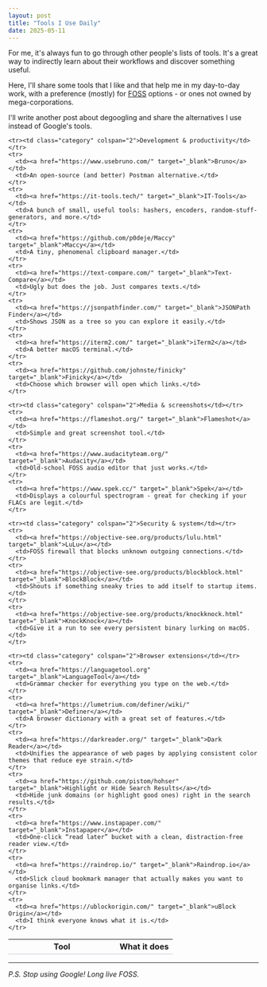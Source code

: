 ```yaml
---
layout: post
title: "Tools I Use Daily"
date: 2025-05-11
---
```


<p>
    For me, it's always fun to go through other people's lists of tools. It's a great way to indirectly learn about their workflows and discover something useful.
</p>

<p>
    Here, I'll share some tools that I like and that help me in my day-to-day work, with a preference (mostly) for <a href="https://en.wikipedia.org/wiki/Free_and_open-source_software">FOSS</a> options - or ones not owned by mega-corporations.
</p>

<p>
    I'll write another post about degoogling and share the alternatives I use instead of Google's tools.
</p>

<style>
    .table.tools         { width:100%; }
    .table.tools th      { border-bottom:2px solid #dee2e6; }
    .table.tools td      { vertical-align: top; padding:.45rem .75rem; }
    .table.tools a       { color:#1a0dab; text-decoration:underline; }
    .table.tools a:hover { color:#d61a3c; text-decoration:none; }
    .table.tools .category {
        font-weight: bold;
        background-color: #f8f9fa;
        color: #333;
        padding-top: 1rem;
        font-size: 1.1rem;
    }
</style>

<table class="table tools">
  <thead>
    <tr>
      <th style="width:200px">Tool</th>
      <th>What it does</th>
    </tr>
  </thead>
  <tbody>

    <tr><td class="category" colspan="2">Development & productivity</td></tr>
    <tr>
      <td><a href="https://www.usebruno.com/" target="_blank">Bruno</a></td>
      <td>An open-source (and better) Postman alternative.</td>
    </tr>
    <tr>
      <td><a href="https://it-tools.tech/" target="_blank">IT-Tools</a></td>
      <td>A bunch of small, useful tools: hashers, encoders, random-stuff-generators, and more.</td>
    </tr>
    <tr>
      <td><a href="https://github.com/p0deje/Maccy" target="_blank">Maccy</a></td>
      <td>A tiny, phenomenal clipboard manager.</td>
    </tr>
    <tr>
      <td><a href="https://text-compare.com/" target="_blank">Text-Compare</a></td>
      <td>Ugly but does the job. Just compares texts.</td>
    </tr>
    <tr>
      <td><a href="https://jsonpathfinder.com/" target="_blank">JSONPath Finder</a></td>
      <td>Shows JSON as a tree so you can explore it easily.</td>
    </tr>
    <tr>
      <td><a href="https://iterm2.com/" target="_blank">iTerm2</a></td>
      <td>A better macOS terminal.</td>
    </tr>
    <tr>
      <td><a href="https://github.com/johnste/finicky" target="_blank">Finicky</a></td>
      <td>Choose which browser will open which links.</td>
    </tr>

    <tr><td class="category" colspan="2">Media & screenshots</td></tr>
    <tr>
      <td><a href="https://flameshot.org/" target="_blank">Flameshot</a></td>
      <td>Simple and great screenshot tool.</td>
    </tr>
    <tr>
      <td><a href="https://www.audacityteam.org/" target="_blank">Audacity</a></td>
      <td>Old-school FOSS audio editor that just works.</td>
    </tr>
    <tr>
      <td><a href="https://www.spek.cc/" target="_blank">Spek</a></td>
      <td>Displays a colourful spectrogram - great for checking if your FLACs are legit.</td>
    </tr>

    <tr><td class="category" colspan="2">Security & system</td></tr>
    <tr>
      <td><a href="https://objective-see.org/products/lulu.html" target="_blank">LuLu</a></td>
      <td>FOSS firewall that blocks unknown outgoing connections.</td>
    </tr>
    <tr>
      <td><a href="https://objective-see.org/products/blockblock.html" target="_blank">BlockBlock</a></td>
      <td>Shouts if something sneaky tries to add itself to startup items.</td>
    </tr>
    <tr>
      <td><a href="https://objective-see.org/products/knockknock.html" target="_blank">KnockKnock</a></td>
      <td>Give it a run to see every persistent binary lurking on macOS.</td>
    </tr>

    <tr><td class="category" colspan="2">Browser extensions</td></tr>
    <tr>
      <td><a href="https://languagetool.org" target="_blank">LanguageTool</a></td>
      <td>Grammar checker for everything you type on the web.</td>
    </tr>
    <tr>
      <td><a href="https://lumetrium.com/definer/wiki/" target="_blank">Definer</a></td>
      <td>A browser dictionary with a great set of features.</td>
    </tr>
    <tr>
      <td><a href="https://darkreader.org/" target="_blank">Dark Reader</a></td>
      <td>Unifies the appearance of web pages by applying consistent color themes that reduce eye strain.</td>
    </tr>
    <tr>
      <td><a href="https://github.com/pistom/hohser" target="_blank">Highlight or Hide Search Results</a></td>
      <td>Hide junk domains (or highlight good ones) right in the search results.</td>
    </tr>
    <tr>
      <td><a href="https://www.instapaper.com/" target="_blank">Instapaper</a></td>
      <td>One-click “read later” bucket with a clean, distraction-free reader view.</td>
    </tr>
    <tr>
      <td><a href="https://raindrop.io/" target="_blank">Raindrop.io</a></td>
      <td>Slick cloud bookmark manager that actually makes you want to organise links.</td>
    </tr>
    <tr>
      <td><a href="https://ublockorigin.com/" target="_blank">uBlock Origin</a></td>
      <td>I think everyone knows what it is.</td>
    </tr>
  </tbody>
</table>
<hr>
<p><em>P.S. Stop using Google! Long live FOSS.</em></p>
